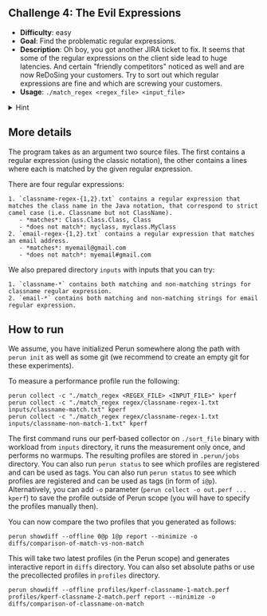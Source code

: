 ## Challenge 4: The Evil Expressions

  - **Difficulty**: easy
  - **Goal**: Find the problematic regular expressions.
  - **Description**: Oh boy, you got another JIRA ticket to fix. It seems that some of the regular expressions on the client side lead to huge latencies. And certain "friendly competitors" noticed as well and are now ReDoSing your customers. Try to sort out which regular expressions are fine and which are screwing your customers.
  - **Usage**: `./match_regex <regex_file> <input_file>`
  <details>
    <summary>Hint</summary>
    The gist of the ReDoS attack is that it forces badly implemented regular expression engines to backtrack quadratic-times in case of a mismatch. 
  </details>

## More details

The program takes as an argument two source files. The first contains a regular expression (using the classic notation), the other contains a lines where each is matched by the given regular expression.

There are four regular expressions:

    1. `classname-regex-{1,2}.txt` contains a regular expression that matches the class name in the Java notation, that correspond to strict camel case (i.e. Classname but not ClassName).
       - *matches*: Class.Class.Class, Class
       - *does not match*: myclass, myclass.MyClass 
    2. `email-regex-{1,2}.txt` contains a regular expression that matches an email address.
       - *matches*: myemail@gmail.com
       - *does not match*: myemail#gmail.com

We also prepared directory `inputs` with inputs that you can try:

    1. `classname-*` contains both matching and non-matching strings for classname regular expression.
    2. `email-*` contains both matching and non-matching strings for email regular expression.

## How to run

We assume, you have initialized Perun somewhere along the path with `perun init` as well as some git (we recommend to create an empty git for these experiments).

To measure a performance profile run the following:

    perun collect -c "./match_regex <REGEX_FILE> <INPUT_FILE>" kperf
    perun collect -c "./match_regex regex/classname-regex-1.txt inputs/classname-match.txt" kperf
    perun collect -c "./match_regex regex/classname-regex-1.txt inputs/classname-non-match-1.txt" kperf

The first command runs our perf-based collector on `./sort_file` binary with
workload from `inputs` directory, it runs the measurement only once, and
performs no warmups. The resulting profiles are stored in `.perun/jobs`
directory. You can also run `perun status` to see which profiles are registered
and can be used as tags. You can also run `perun status` to see which profiles
are registered and can be used as tags (in form of `i@p`). Alternatively, you
can add `-o` parameter (`perun collect -o out.perf ... kperf`) to save the
profile outside of Perun scope (you will have to specify the profiles manually
then).

You can now compare the two profiles that you generated as follows:

    perun showdiff --offline 0@p 1@p report --minimize -o diffs/comparison-of-match-vs-non-match

This will take two latest profiles (in the Perun scope) and generates
interactive report in `diffs` directory. You can also set absolute paths or use
the precollected profiles in `profiles` directory.

    perun showdiff --offline profiles/kperf-classname-1-match.perf profiles/kperf-classname-2-match.perf report --minimize -o diffs/comparison-of-classname-on-match